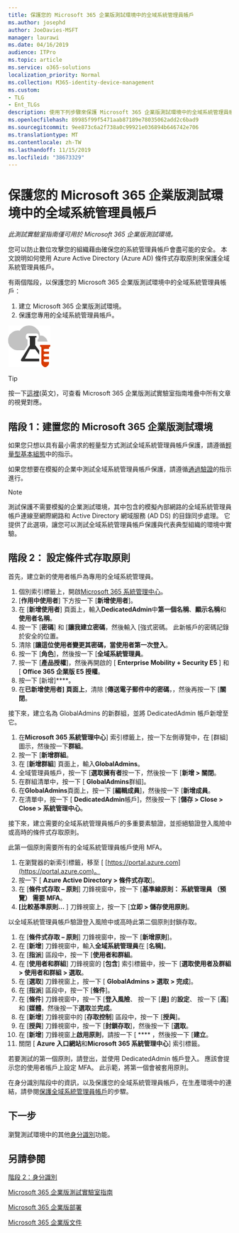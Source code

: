 ```yaml
---
title: 保護您的 Microsoft 365 企業版測試環境中的全域系統管理員帳戶
ms.author: josephd
author: JoeDavies-MSFT
manager: laurawi
ms.date: 04/16/2019
audience: ITPro
ms.topic: article
ms.service: o365-solutions
localization_priority: Normal
ms.collection: M365-identity-device-management
ms.custom:
- TLG
- Ent_TLGs
description: 使用下列步驟來保護 Microsoft 365 企業版測試環境中的全域系統管理員帳戶。
ms.openlocfilehash: 89985f99f5471aab87189e78035062add2c6bad9
ms.sourcegitcommit: 9ee873c6a2f738a0c99921e036894b646742e706
ms.translationtype: MT
ms.contentlocale: zh-TW
ms.lasthandoff: 11/15/2019
ms.locfileid: "38673329"
---
```

# <a name="protect-global-administrator-accounts-in-your-microsoft-365-enterprise-test-environment"></a>保護您的 Microsoft 365 企業版測試環境中的全域系統管理員帳戶

*此測試實驗室指南僅可用於 Microsoft 365 企業版測試環境。*

您可以防止數位攻擊您的組織藉由確保您的系統管理員帳戶會盡可能的安全。 本文說明如何使用 Azure Active Directory (Azure AD) 條件式存取原則來保護全域系統管理員帳戶。

有兩個階段，以保護您的 Microsoft 365 企業版測試環境中的全域系統管理員帳戶：

1.  建立 Microsoft 365 企業版測試環境。
2.  保護您專用的全域系統管理員帳戶。

![Microsoft Cloud 的測試實驗室指南](media/m365-enterprise-test-lab-guides/cloud-tlg-icon.png) 
    
> [!TIP]
> 按一下[這裡](media/m365-enterprise-test-lab-guides/Microsoft365EnterpriseTLGStack.pdf)(英文)，可查看 Microsoft 365 企業版測試實驗室指南堆疊中所有文章的視覺對應。

## <a name="phase-1-build-out-your-microsoft-365-enterprise-test-environment"></a>階段 1：建置您的 Microsoft 365 企業版測試環境

如果您只想以具有最小需求的輕量型方式測試全域系統管理員帳戶保護，請遵循[輕量型基本組態](lightweight-base-configuration-microsoft-365-enterprise.md)中的指示。
  
如果您想要在模擬的企業中測試全域系統管理員帳戶保護，請遵循[通過驗證](pass-through-auth-m365-ent-test-environment.md)的指示進行。

  
> [!NOTE]
> 測試保護不需要模擬的企業測試環境，其中包含的模擬內部網路的全域系統管理員帳戶連線至網際網路和 Active Directory 網域服務 (AD DS) 的目錄同步處理。 它提供了此選項，讓您可以測試全域系統管理員帳戶保護與代表典型組織的環境中實驗。 
  
## <a name="phase-2-configure-conditional-access-policies"></a>階段 2： 設定條件式存取原則

首先，建立新的使用者帳戶為專用的全域系統管理員。

1. 個別索引標籤上，開啟[Microsoft 365 系統管理中心](https://admin.microsoft.com/)。
2. [**作用中使用者**] 下方按一下 [**新增使用者**]。
3. 在 [**新增使用者**] 頁面上，輸入**DedicatedAdmin**中**第一個名稱**、**顯示名稱**和**使用者名稱**。
4. 按一下 [**密碼**] 和 [**讓我建立密碼**，然後輸入 [強式密碼。 此新帳戶的密碼記錄於安全的位置。
5. 清除 [**讓這位使用者變更其密碼，當使用者第一次登入**。
6. 按一下 [**角色**]，然後按一下 [**全域系統管理員**。
7. 按一下 [**產品授權**]，然後再開啟的 [ **Enterprise Mobility + Security E5** ] 和 [ **Office 365 企業版 E5 授權**。
8. 按一下 [新增]****。
9. 在**已新增使用者] 頁面上**，清除 [**傳送電子郵件中的密碼**，，然後再按一下 [**關閉**。

接下來，建立名為 GlobalAdmins 的新群組，並將 DedicatedAdmin 帳戶新增至它。

1. 在**Microsoft 365 系統管理中心**] 索引標籤上，按一下左側導覽中，在 [群組] 圖示，然後按一下**群組**。
2. 按一下 [**新增群組**。
3. 在 [**新增群組**] 頁面上，輸入**GlobalAdmins**。
4. 全域管理員帳戶，按一下 [**選取擁有者**按一下，然後按一下 [**新增 > 關閉**。
5. 在群組清單中，按一下 [ **GlobalAdmins**群組]。
6. 在**GlobalAdmins**頁面上，按一下 [**編輯成員**]，然後按一下 [**新增成員**。
7. 在清單中，按一下 [ **DedicatedAdmin**帳戶]，然後按一下 [**儲存 > Close > Close > 系統管理中心**。

接下來，建立需要的全域系統管理員帳戶的多重要素驗證，並拒絕驗證登入風險中或高時的條件式存取原則。

此第一個原則需要所有的全域系統管理員帳戶使用 MFA。

1. 在瀏覽器的新索引標籤，移至 [ [https://portal.azure.com](https://portal.azure.com)。
2. 按一下 [ **Azure Active Directory > 條件式存取**]。
3. 在 [**條件式存取 – 原則**] 刀鋒視窗中，按一下 [**基準線原則： 系統管理員 （預覽） 需要 MFA**。
4. **[比較基準原則...** ] 刀鋒視窗上，按一下 [**立即 > 儲存使用原則**。

以全域系統管理員帳戶驗證登入風險中或高時此第二個原則封鎖存取。

1. 在 [**條件式存取 – 原則**] 刀鋒視窗中，按一下 [**新增原則**]。
2. 在 [**新增**] 刀鋒視窗中，輸入**全域系統管理員**在 [**名稱]**。
3. 在 [**指派**] 區段中，按一下 [**使用者和群組**。
4. 在 [**使用者和群組**] 刀鋒視窗的 [**包含**] 索引標籤中，按一下 [**選取使用者及群組 > 使用者和群組 > 選取**。
5. 在 [**選取**] 刀鋒視窗上，按一下 [ **GlobalAdmins > 選取 > 完成**]。
6. 在 [**指派**] 區段中，按一下 [**條件**]。
7. 在 [**條件**] 刀鋒視窗中，按一下 [**登入風險**、 按一下 [**是]** 的**設定**、 按一下 [**高**] 和 [**媒體**，然後按一下**選取**並**完成**。
8. 在 [**新增**] 刀鋒視窗中的 [**存取控制**] 區段中，按一下 [**授與**]。
9. 在 [**授與**] 刀鋒視窗中，按一下 [**封鎖存取**]，然後按一下 [**選取**。
10. 在 [**新增**] 刀鋒視窗上**啟用原則**，請按一下 [ **** ，然後按一下 [**建立**。
11. 關閉 [ **Azure 入口網站**和**Microsoft 365 系統管理中心**] 索引標籤。

若要測試的第一個原則，請登出，並使用 DedicatedAdmin 帳戶登入。 應該會提示您的使用者帳戶上設定 MFA。 此示範，將第一個會被套用原則。

在身分識別階段中的資訊，以及保護您的全域系統管理員帳戶，在生產環境中的連結，請參閱[保護全域系統管理員帳戶](identity-create-protect-global-admins.md#identity-global-admin)的步驟。

## <a name="next-step"></a>下一步

瀏覽測試環境中的其他[身分識別](m365-enterprise-test-lab-guides.md#identity)功能。

## <a name="see-also"></a>另請參閱

[階段 2：身分識別](identity-infrastructure.md)

[Microsoft 365 企業版測試實驗室指南](m365-enterprise-test-lab-guides.md)

[Microsoft 365 企業版部署](deploy-microsoft-365-enterprise.md)

[Microsoft 365 企業版文件](https://docs.microsoft.com/microsoft-365-enterprise/)
